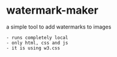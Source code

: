 # watermark-maker
a simple tool to add watermarks to images

    - runs completely local
    - only html, css and js
    - it is using w3.css
